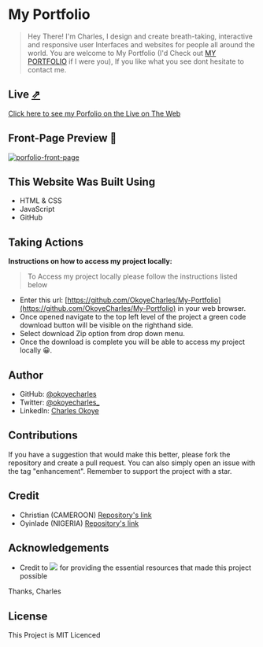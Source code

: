 # My Portfolio
> Hey There! I'm Charles, I design and create breath-taking, interactive and responsive user Interfaces and websites for people all around the world. You are welcome to My Portfolio (I'd Check out [MY PORTFOLIO](https://okoyecharles.github.io/) if I were you), If you like what you see dont hesitate to contact me.


## Live [⇗](https://okoyecharles.github.io/My-Portfolio/)

[Click here to see my Porfolio on the Live on The Web](https://okoyecharles.github.io/My-Portfolio/)


## Front-Page Preview 📸
[![porfolio-front-page](https://user-images.githubusercontent.com/102174805/174085101-35c2cc9b-84fa-4a47-aece-69139dbada87.png)](https://okoyecharles.github.io/My-Portfolio/)


## This Website Was Built Using

- HTML & CSS
- JavaScript
- GitHub

## Taking Actions
**Instructions on how to access my project locally:** 
> To Access my project locally please follow the instructions listed below
- Enter this url: [https://github.com/OkoyeCharles/My-Portfolio](https://github.com/OkoyeCharles/My-Portfolio) in your web browser.
- Once opened navigate to the top left level of the project a green code download button will be visible on the righthand side.
- Select download Zip option from drop down menu.
- Once the download is complete you will be able to access my project locally 😀. 



## Author

- GitHub: [@okoyecharles](https://github.com/okoyecharles)
- Twitter: [@okoyecharles_](https://twitter.com/okoyecharles_)
- LinkedIn: [Charles Okoye](https://linkedin.com/in/charles-okoye-633374236/)

## Contributions 

If you have a suggestion that would make this better, please fork the repository and create a pull request. You can also simply open an issue with the tag "enhancement". Remember to support the project with a star. 

## Credit

- Christian (CAMEROON) [Repository's link](https://github.com/krisbobo/Portfolio-mobileVersionSkeleton)
- Oyinlade (NIGERIA) [Repository's link](https://github.com/Lizdev-05/Portfolio)


## Acknowledgements

- Credit to ![](https://img.shields.io/badge/Microverse-blueviolet) for providing the essential resources that made this project possible 

Thanks, Charles

## License

This Project is MIT Licenced
